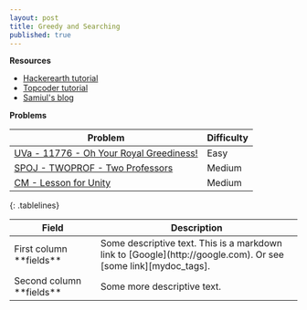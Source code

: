 ```yaml
---
layout: post
title: Greedy and Searching
published: true
---
```

<style>
.tablelines table, .tablelines td, .tablelines th {
        border: 1px solid black;
        }
</style>
**Resources**
* [Hackerearth tutorial](https://www.hackerearth.com/practice/algorithms/greedy/basics-of-greedy-algorithms/tutorial/)
* [Topcoder tutorial](https://www.topcoder.com/community/competitive-programming/tutorials/greedy-is-good/)
* [Samiul's blog](https://forthright48-web.herokuapp.com/cpps/notes/intervalScheduling.md)

**Problems**

| Problem                                   | Difficulty |
|-----------------------------------------  |------------|
| [UVa - 11776 - Oh Your Royal Greediness!](https://onlinejudge.org/external/117/11776.pdf)     | Easy       |
| [SPOJ - TWOPROF - Two Professors](https://www.spoj.com/problems/TWOPROF/)           | Medium     |
| [CM - Lesson for Unity](https://algo.codemarshal.org/contests/subiupc-2015/problems/B)                    | Medium     |
{: .tablelines}

<table>
<colgroup>
<col width="30%" />
<col width="70%" />
</colgroup>
<thead>
<tr class="header">
<th>Field</th>
<th>Description</th>
</tr>
</thead>
<tbody>
<tr>
<td markdown="span">First column **fields**</td>
<td markdown="span">Some descriptive text. This is a markdown link to [Google](http://google.com). Or see [some link][mydoc_tags].</td>
</tr>
<tr>
<td markdown="span">Second column **fields**</td>
<td markdown="span">Some more descriptive text.
</td>
</tr>
</tbody>
</table>

